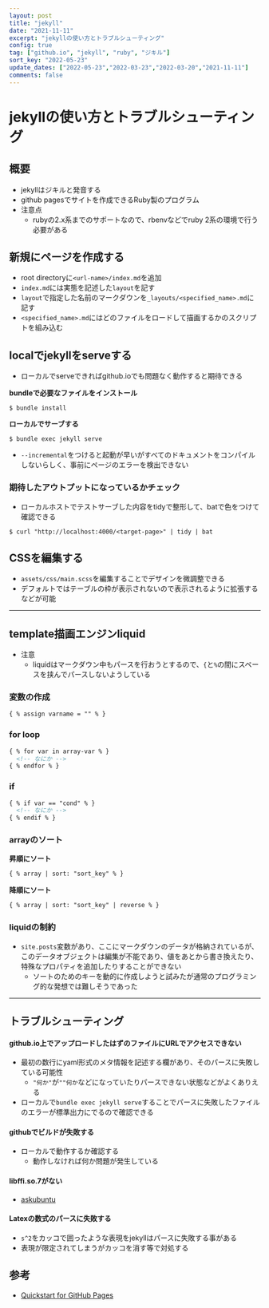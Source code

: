 ```yaml
---
layout: post
title: "jekyll"
date: "2021-11-11"
excerpt: "jekyllの使い方とトラブルシューティング"
config: true
tag: ["github.io", "jekyll", "ruby", "ジキル"]
sort_key: "2022-05-23"
update_dates: ["2022-05-23","2022-03-23","2022-03-20","2021-11-11"]
comments: false
---
```


# jekyllの使い方とトラブルシューティング

## 概要
 - jekyllはジキルと発音する
 - github pagesでサイトを作成できるRuby製のプログラム
 - 注意点
   - rubyの2.x系までのサポートなので、rbenvなどでruby 2系の環境で行う必要がある

## 新規にページを作成する
 - root directoryに`<url-name>/index.md`を追加
 - `index.md`には実態を記述した`layout`を記す
 - `layout`で指定した名前のマークダウンを`_layouts/<specified_name>.md`に記す
 - `<specified_name>.md`にはどのファイルをロードして描画するかのスクリプトを組み込む

## localでjekyllをserveする
 - ローカルでserveできればgithub.ioでも問題なく動作すると期待できる  

**bundleで必要なファイルをインストール**  

```console
$ bundle install
```

**ローカルでサーブする**  

```console
$ bundle exec jekyll serve
```
 - `--incremental`をつけると起動が早いがすべてのドキュメントをコンパイルしないらしく、事前にページのエラーを検出できない

### 期待したアウトプットになっているかチェック
 - ローカルホストでテストサーブした内容をtidyで整形して、batで色をつけて確認できる

```console
$ curl "http://localhost:4000/<target-page>" | tidy | bat
```

## CSSを編集する
 - `assets/css/main.scss`を編集することでデザインを微調整できる
 - デフォルトではテーブルの枠が表示されないので表示されるように拡張するなどが可能

---

## template描画エンジンliquid
 - 注意
   - liquidはマークダウン中もパースを行おうとするので、`{`と`%`の間にスペースを挟んでパースしないようしている

### 変数の作成
```html
{ % assign varname = "" % }
```

### for loop
```html
{ % for var in array-var % }
  <!-- なにか -->
{ % endfor % }
```

### if
```html
{ % if var == "cond" % }
  <!-- なにか -->
{ % endif % }
```

### arrayのソート

**昇順にソート**
```html
{ % array | sort: "sort_key" % }
```

**降順にソート**
```html
{ % array | sort: "sort_key" | reverse % }
```

### liquidの制約
 - `site.posts`変数があり、ここにマークダウンのデータが格納されているが、このデータオブジェクトは編集が不能であり、値をあとから書き換えたり、特殊なプロパティを追加したりすることができない
   - ソートのためのキーを動的に作成しようと試みたが通常のプログラミング的な発想では難しそうであった

---

## トラブルシューティング

#### github.io上でアップロードしたはずのファイルにURLでアクセスできない
 - 最初の数行にyaml形式のメタ情報を記述する欄があり、そのパースに失敗している可能性
   - `"何か"`が`""何か`などになっていたりパースできない状態などがよくありえる
 - ローカルで`bundle exec jekyll serve`することでパースに失敗したファイルのエラーが標準出力にでるので確認できる

#### githubでビルドが失敗する
 - ローカルで動作するか確認する
   - 動作しなければ何か問題が発生している

#### libffi.so.7がない
 - [askubuntu](https://askubuntu.com/questions/1286772/libffi-so-7-cannot-open-shared-object-file-no-such-file-or-directory)

#### Latexの数式のパースに失敗する
 - `s^2`をカッコで囲ったような表現をjekyllはパースに失敗する事がある
 - 表現が限定されてしまうがカッコを消す等で対処する

## 参考
 - [Quickstart for GitHub Pages](https://docs.github.com/ja/pages/quickstart)

